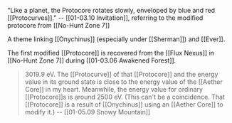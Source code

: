 "Like a planet, the Protocore rotates slowly, enveloped by blue and red [[Protocurves]]." -- [[01-03.10 Invitation]], referring to the modified protocore from [[No-Hunt Zone 7]]

A theme linking [[Onychinus]] (especially under [[Sherman]]) and [[Ever]].

The first modified [[Protocore]] is recovered from the [[Flux Nexus]] in [[No-Hunt Zone 7]] during [[01-03.06 Awakened Forest]].

> 3019.9 eV. The [[Protocurve]] of that [[Protocore]] and the energy value in its ground state is close to the energy value of the [[Aether Core]] in my heart. Meanwhile, the energy value for ordinary [[Protocore]]s is around 2500 eV. (This can't be a coincidence. That [[Protocore]] is a result of [[Onychinus]] using an [[Aether Core]] to modify it.)
> -- [[01-05.09 Snowy Mountain]]